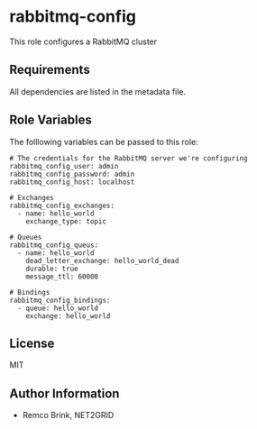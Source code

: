 # rabbitmq-config

This role configures a RabbitMQ cluster

Requirements
------------

All dependencies are listed in the metadata file.

Role Variables
--------------

The folllowing variables can be passed to this role:

    # The credentials for the RabbitMQ server we're configuring
    rabbitmq_config_user: admin
    rabbitmq_config_password: admin
    rabbitmq_config_host: localhost
    
    # Exchanges
    rabbitmq_config_exchanges:
      - name: hello_world
        exchange_type: topic
    
    # Queues
    rabbitmq_config_queus:
      - name: hello_world
        dead_letter_exchange: hello_world_dead
        durable: true
        message_ttl: 60000
    
    # Bindings
    rabbitmq_config_bindings:
      - queue: hello_world
        exchange: hello_world

License
-------

MIT

Author Information
------------------

- Remco Brink, NET2GRID

